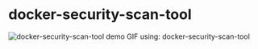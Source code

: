 # docker-security-scan-tool

![docker-security-scan-tool demo GIF using: docker-security-scan-tool](https://drive.google.com/file/d/11gekssch7ImGFZ5xmuuITmPRgMoD3bsv/view)
